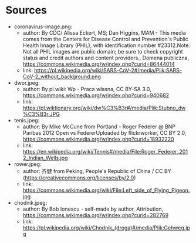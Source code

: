# Sources

* coronavirus-image.png:
    * author: By CDC/ Alissa Eckert, MS; Dan Higgins, MAM - This media comes from the Centers for Disease Control and Prevention's Public Health Image Library (PHIL), with identification number #23312.Note: Not all PHIL images are public domain; be sure to check copyright status and credit authors and content providers., Domena publiczna, https://commons.wikimedia.org/w/index.php?curid=86444014
    * link: <https://pl.wikipedia.org/wiki/SARS-CoV-2#/media/Plik:SARS-CoV-2_without_background.png>
* dwor.jpeg:
    * author: By pl.wiki: Wp - Praca własna, CC BY-SA 3.0, https://commons.wikimedia.org/w/index.php?curid=940682
    * link: <https://pl.wiktionary.org/wiki/dw%C3%B3r#/media/Plik:Stubno_dw%C3%B3r.JPG>
* tenis.jpeg:
    * author: By Mike McCune from Portland - Roger Federer @ BNP Paribas 2012 Open vs FedererUploaded by flickrworker, CC BY 2.0, https://commons.wikimedia.org/w/index.php?curid=18932220
    * link: <https://en.wikipedia.org/wiki/Tennis#/media/File:Roger_Federer_2012_Indian_Wells.jpg>
* rower.jpeg:
    * author: 齐健 from Peking, People&#039;s Republic of China / CC BY (https://creativecommons.org/licenses/by/2.0)
    * link: <https://commons.wikimedia.org/wiki/File:Left_side_of_Flying_Pigeon.jpg>
* chodnik.jpeg:
    * author: By Bob Ionescu - self-made by author, Attribution, https://commons.wikimedia.org/w/index.php?curid=282769
    * link: <https://pl.wikipedia.org/wiki/Chodnik_(droga)#/media/Plik:Gehweg.jpg>